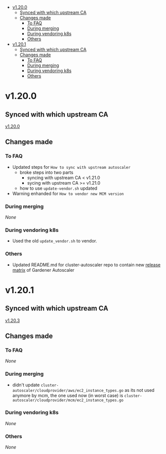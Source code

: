 <!--- For help refer to https://github.com/kubernetes/kubernetes/blob/master/CHANGELOG/CHANGELOG-1.20.md?plain=1 as example --->

- [v1.20.0](#v1200)
    - [Synced with which upstream CA](#synced-with-which-upstream-ca)
    - [Changes made](#changes-made)
        - [To FAQ](#to-faq)
        - [During merging](#during-merging)
        - [During vendoring k8s](#during-vendoring-k8s)
        - [Others](#others)
- [v1.20.1](#v1201)
    - [Synced with which upstream CA](#synced-with-which-upstream-ca-1)
    - [Changes made](#changes-made-1)
        - [To FAQ](#to-faq-1)
        - [During merging](#during-merging-1)
        - [During vendoring k8s](#during-vendoring-k8s-1)
        - [Others](#others-1)


# v1.20.0


## Synced with which upstream CA

[v1.20.0](https://github.com/kubernetes/autoscaler/tree/cluster-autoscaler-1.20.0/cluster-autoscaler)

## Changes made

### To FAQ

- Updated steps for `How to sync with upstream autoscaler`
    - broke steps into two parts
        - syncing with upstream CA < v1.21.0
        - sycing with upstream CA >= v1.21.0
    - how to use `update-vendor.sh` updated
- Warning enhanded for `How to vendor new MCM version`
### During merging
_None_
### During vendoring k8s
- Used the old `update_vendor.sh` to vendor.
### Others
- Updated README.md for cluster-autoscaler repo to contain new [release matrix](../README.md#releases-gardenerautoscaler) of Gardener Autoscaler

# v1.20.1


## Synced with which upstream CA

[v1.20.3](https://github.com/kubernetes/autoscaler/tree/cluster-autoscaler-1.20.3/cluster-autoscaler)

## Changes made

### To FAQ
_None_
### During merging
- didn't update `cluster-autoscaler/cloudprovider/aws/ec2_instance_types.go` as its not used anymore by mcm, the one used
now (in worst case) is `cluster-autoscaler/cloudprovider/mcm/ec2_instance_types.go`
### During vendoring k8s
_None_
### Others
_None_
